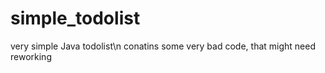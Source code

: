 # simple_todolist
very simple Java todolist\n
conatins some very bad code, that might need reworking
